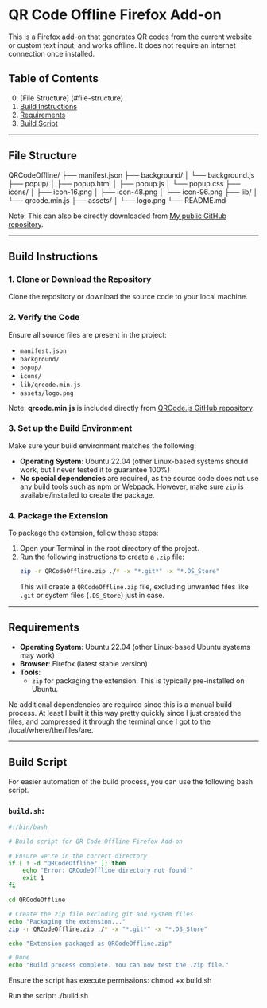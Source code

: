 # QR Code Offline Firefox Add-on

This is a Firefox add-on that generates QR codes from the current website or custom text input, and works offline. It does not require an internet connection once installed.

## Table of Contents
0. [File Structure] (#file-structure)
1. [Build Instructions](#build-instructions)
2. [Requirements](#requirements)
3. [Build Script](#build-script)

---

## File Structure

QRCodeOffline/
├── manifest.json
├── background/
│   └── background.js
├── popup/
│   ├── popup.html
│   ├── popup.js
│   └── popup.css
├── icons/
│   ├── icon-16.png
│   ├── icon-48.png
│   └── icon-96.png
├── lib/
│   └── qrcode.min.js
├── assets/
│   └── logo.png
└── README.md

Note: This can also be directly downloaded from [My public GitHub repository](https://github.com/LIPEKT/QRCodeOffline).

---

## Build Instructions

### 1. Clone or Download the Repository
Clone the repository or download the source code to your local machine.

### 2. Verify the Code
Ensure all source files are present in the project:
- `manifest.json`
- `background/`
- `popup/`
- `icons/`
- `lib/qrcode.min.js`
- `assets/logo.png`

Note: **qrcode.min.js** is included directly from [QRCode.js GitHub repository](https://github.com/davidshimjs/qrcodejs/blob/master/qrcode.min.js).

### 3. Set up the Build Environment
Make sure your build environment matches the following:
- **Operating System**: Ubuntu 22.04 (other Linux-based systems should work, but I never tested it to guarantee 100%)
- **No special dependencies** are required, as the source code does not use any build tools such as npm or Webpack. However, make sure `zip` is available/installed to create the package.

### 4. Package the Extension
To package the extension, follow these steps:
1. Open your Terminal in the root directory of the project.
2. Run the following instructions to create a `.zip` file:
    ```bash
    zip -r QRCodeOffline.zip ./* -x "*.git*" -x "*.DS_Store"
    ```
    This will create a `QRCodeOffline.zip` file, excluding unwanted files like `.git` or system files (`.DS_Store`) just in case.

---

## Requirements

- **Operating System**: Ubuntu 22.04 (other Linux-based Ubuntu systems may work)
- **Browser**: Firefox (latest stable version)
- **Tools**:
  - `zip` for packaging the extension. This is typically pre-installed on Ubuntu.

No additional dependencies are required since this is a manual build process. At least I built it this way pretty quickly since I just created the files, and compressed it through the terminal once I got to the /local/where/the/files/are.

---

## Build Script

For easier automation of the build process, you can use the following bash script.

### `build.sh`:

```bash
#!/bin/bash

# Build script for QR Code Offline Firefox Add-on

# Ensure we're in the correct directory
if [ ! -d "QRCodeOffline" ]; then
    echo "Error: QRCodeOffline directory not found!"
    exit 1
fi

cd QRCodeOffline

# Create the zip file excluding git and system files
echo "Packaging the extension..."
zip -r QRCodeOffline.zip ./* -x "*.git*" -x "*.DS_Store"

echo "Extension packaged as QRCodeOffline.zip"

# Done
echo "Build process complete. You can now test the .zip file."
```

Ensure the script has execute permissions:
    chmod +x build.sh

Run the script:
    ./build.sh